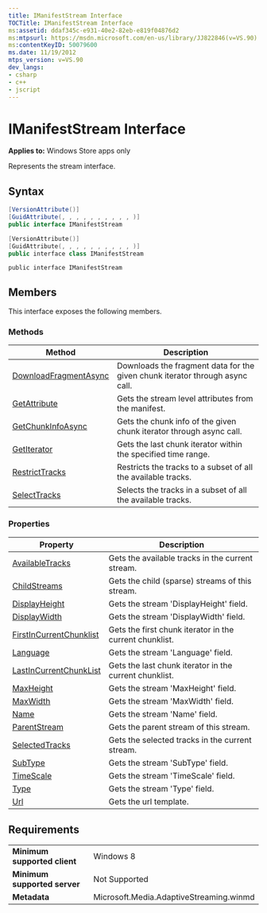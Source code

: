 ```yaml
---
title: IManifestStream Interface
TOCTitle: IManifestStream Interface
ms:assetid: ddaf345c-e931-40e2-82eb-e819f04876d2
ms:mtpsurl: https://msdn.microsoft.com/en-us/library/JJ822846(v=VS.90)
ms:contentKeyID: 50079600
ms.date: 11/19/2012
mtps_version: v=VS.90
dev_langs:
- csharp
- c++
- jscript
---
```


# IManifestStream Interface

**Applies to:** Windows Store apps only

Represents the stream interface.

## Syntax

``` csharp
[VersionAttribute()]
[GuidAttribute(, , , , , , , , , , )]
public interface IManifestStream
```

``` c++
[VersionAttribute()]
[GuidAttribute(, , , , , , , , , , )]
public interface class IManifestStream
```

``` jscript
public interface IManifestStream
```

## Members

This interface exposes the following members.

### Methods

|Method|Description|
|--- |--- |
|[DownloadFragmentAsync](imanifeststream-downloadfragmentasync-method.md)|Downloads the fragment data for the given chunk iterator through async call.|
|[GetAttribute](imanifeststream-getattribute-method.md)|Gets the stream level attributes from the manifest.|
|[GetChunkInfoAsync](imanifeststream-getchunkinfoasync-method.md)|Gets the chunk info of the given chunk iterator through async call.|
|[GetIterator](imanifeststream-getiterator-method.md)|Gets the last chunk iterator within the specified time range.|
|[RestrictTracks](imanifeststream-restricttracks-method.md)|Restricts the tracks to a subset of all the available tracks.|
|[SelectTracks](imanifeststream-selecttracks-method.md)|Selects the tracks in a subset of all the available tracks.|


### Properties

|Property|Description|
|--- |--- |
|[AvailableTracks](imanifeststream-availabletracks-property.md)|Gets the available tracks in the current stream.|
|[ChildStreams](imanifeststream-childstreams-property.md)|Gets the child (sparse) streams of this stream.|
|[DisplayHeight](imanifeststream-displayheight-property.md)|Gets the stream 'DisplayHeight' field.|
|[DisplayWidth](imanifeststream-displaywidth-property.md)|Gets the stream 'DisplayWidth' field.|
|[FirstInCurrentChunklist](imanifeststream-firstincurrentchunklist-property.md)|Gets the first chunk iterator in the current chunklist.|
|[Language](imanifeststream-language-property.md)|Gets the stream 'Language' field.|
|[LastInCurrentChunkList](imanifeststream-lastincurrentchunklist-property.md)|Gets the last chunk iterator in the current chunklist.|
|[MaxHeight](imanifeststream-maxheight-property.md)|Gets the stream 'MaxHeight' field.|
|[MaxWidth](imanifeststream-maxwidth-property.md)|Gets the stream 'MaxWidth' field.|
|[Name](imanifeststream-name-property.md)|Gets the stream 'Name' field.|
|[ParentStream](imanifeststream-parentstream-property.md)|Gets the parent stream of this stream.|
|[SelectedTracks](imanifeststream-selectedtracks-property.md)|Gets the selected tracks in the current stream.|
|[SubType](imanifeststream-subtype-property.md)|Gets the stream 'SubType' field.|
|[TimeScale](imanifeststream-timescale-property.md)|Gets the stream 'TimeScale' field.|
|[Type](imanifeststream-type-property.md)|Gets the stream 'Type' field.|
|[Url](imanifeststream-url-property.md)|Gets the url template.|


## Requirements

|||
|--- |--- |
|**Minimum supported client**|Windows 8|
|**Minimum supported server**|Not Supported|
|**Metadata**|Microsoft.Media.AdaptiveStreaming.winmd|

